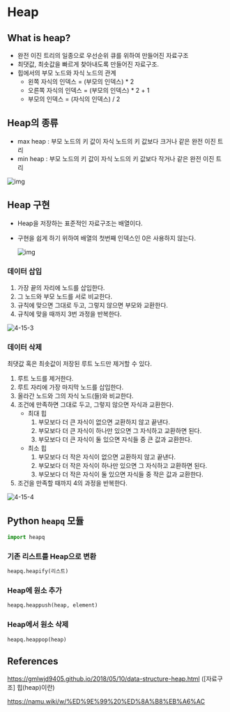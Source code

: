 # Heap

## What is heap?

- 완전 이진 트리의 일종으로 우선순위 큐를 위하여 만들어진 자료구조
- 최댓값, 최솟값을 빠르게 찾아내도록 만들어진 자료구조.
- 힙에서의 부모 노드와 자식 노드의 관계
  - 왼쪽 자식의 인덱스 = (부모의 인덱스) * 2
  - 오른쪽 자식의 인덱스 = (부모의 인덱스) * 2 + 1
  - 부모의 인덱스 = (자식의 인덱스) / 2



## Heap의 종류

- max heap : 부모 노드의 키 값이 자식 노드의 키 값보다 크거나 같은 완전 이진 트리
- min heap : 부모 노드의 키 값이 자식 노드의 키 값보다 작거나 같은 완전 이진 트리

![img](https://gmlwjd9405.github.io/images/data-structure-heap/types-of-heap.png)



## Heap 구현

- Heap을 저장하는 표준적인 자료구조는 배열이다.

- 구현을 쉽게 하기 위하여 배열의 첫번째 인덱스인 0은 사용하지 않는다.

  ![img](https://gmlwjd9405.github.io/images/data-structure-heap/heap-index-parent-child.png)

### 데이터 삽입

1. 가장 끝의 자리에 노드를 삽입한다.
2. 그 노드와 부모 노드를 서로 비교한다.
3. 규칙에 맞으면 그대로 두고, 그렇지 않으면 부모와 교환한다.
4. 규칙에 맞을 때까지 3번 과정을 반복한다.

![4-15-3](https://w.namu.la/s/f1ea49729dc682c171a43c8f8ad0d915304bb866372dac804a71d0e797434228dc35bf91ce2cfa5cc3e07b2ba78cb664600e2a86f27d43e12df4b499d0f58aae7841162ab97729aacf97a4ad991075dc80919979fcb7fdad36e5d13d3293840bc61d87413b36c9d5c9ff52bb7891ed98)

### 데이터 삭제

최댓값 혹은 최솟값이 저장된 루트 노드만 제거할 수 있다.

1. 루트 노드를 제거한다.
2. 루트 자리에 가장 마지막 노드를 삽입한다.
3. 올라간 노드와 그의 자식 노드(들)와 비교한다.
4. 조건에 만족하면 그대로 두고, 그렇지 않으면 자식과 교환한다.
   - 최대 힙
     1. 부모보다 더 큰 자식이 없으면 교환하지 않고 끝낸다.
     2. 부모보다 더 큰 자식이 하나만 있으면 그 자식하고 교환하면 된다.
     3. 부모보다 더 큰 자식이 둘 있으면 자식들 중 큰 값과 교환한다.
   - 최소 힙
     1. 부모보다 더 작은 자식이 없으면 교환하지 않고 끝낸다.
     2. 부모보다 더 작은 자식이 하나만 있으면 그 자식하고 교환하면 된다.
     3. 부모보다 더 작은 자식이 둘 있으면 자식들 중 작은 값과 교환한다.
5. 조건을 만족할 때까지 4의 과정을 반복한다.

![4-15-4](https://w.namu.la/s/397854bf91be7eee12e17d48f4c3fd4f48706e2cbbd75bdd601d0a2cb97fbc3fbc22ac3b9df2f9c305accebbee7046b7b3c450a60b9827f723dbe6f8290cbfaa90c61f9df1afd19fb512d676af7e0e99dce9e899b2c00455a33278643563ea0d162ca328240b1c45f0dd3573a7f98fb2)



## Python `heapq` 모듈

```python
import heapq
```

### 기존 리스트를 Heap으로 변환

```python
heapq.heapify(리스트)
```

### Heap에 원소 추가

```python
heapq.heappush(heap, element)
```

### Heap에서 원소 삭제

```python
heapq.heappop(heap)
```



## References

https://gmlwjd9405.github.io/2018/05/10/data-structure-heap.html ([자료구조] 힙(heap)이란)

https://namu.wiki/w/%ED%9E%99%20%ED%8A%B8%EB%A6%AC